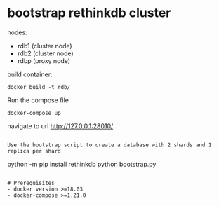 # bootstrap rethinkdb cluster

nodes:
 - rdb1 (cluster node)
 - rdb2 (cluster node)
 - rdbp (proxy node)

build container:

```
docker build -t rdb/
```

Run the compose file
```
docker-compose up
```

navigate to url http://127.0.0.1:28010/

```

Use the bootstrap script to create a database with 2 shards and 1 replica per shard
```
python -m pip install rethinkdb
python bootstrap.py
```

# Prerequisites
- docker version >=18.03
- docker-compose >=1.21.0
